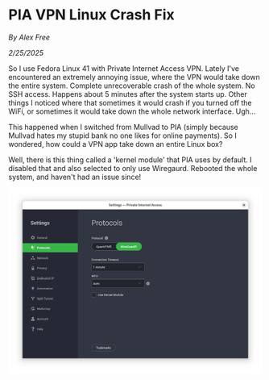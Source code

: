 # PIA VPN Linux Crash Fix

_By Alex Free_

_2/25/2025_

So I use Fedora Linux 41 with Private Internet Access VPN. Lately I've encountered an extremely annoying issue, where the VPN would take down the entire system. Complete unrecoverable crash of the whole system. No SSH access. Happens about 5 minutes after the system starts up. Other things I noticed where that sometimes it would crash if you turned off the WiFi, or sometimes it would take down the whole network interface. Ugh...

This happened when I switched from Mullvad to PIA (simply because Mullvad hates my stupid bank no one likes for online payments). So I wondered, how could a VPN app take down an entire Linux box?

Well, there is this thing called a 'kernel module' that PIA uses by default. I disabled that and also selected to only use Wiregaurd. Rebooted the whole system, and haven't had an issue since!

![pia-kernel-module](images/pia-kernel-module.png)